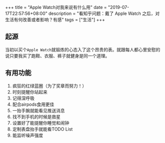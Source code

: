 +++
title = "Apple Watch对我来说有什么用"
date = "2019-07-17T22:57:56+08:00"
description = "看知乎问题：戴了 Apple Watch 之后，对生活有何改善或者影响？有感"
tags = ["生活"]
+++

## 起源

当初以买个`Apple Watch`就锻炼的心态入了这个昂贵的表。就跟每人都心里安慰的说只要我买了跑鞋、衣服、裤子就健身是同一个道理。

## 有用功能

1. 疯狂的红绿蓝圈（为了奖章而努力！）
1. 时刻提醒你站起来
1. 记得深呼吸
1. 配合airpods食用更佳
1. 一抬手腕就能看见推送消息
1. 找不到手机的时候是救星
1. 设置好了能提醒你睡觉和闹钟
1. 定制表盘抬手就能看TODO List
1. 能监听噪声强度
